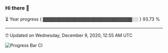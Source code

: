 ### Hi there 👋

⏳ Year progress { ▓▓▓▓▓▓▓▓▓▓▓▓▓▓▓▓▓▓▓▓▓▓▓▓▓▓▓▓░░ } 93.73 %

---

⏰ Updated on Wednesday, December 9, 2020, 12:55 AM UTC

![Progress Bar CI](https://github.com/arthurbuhl/arthurbuhl/workflows/Progress%20Bar%20CI/badge.svg)
